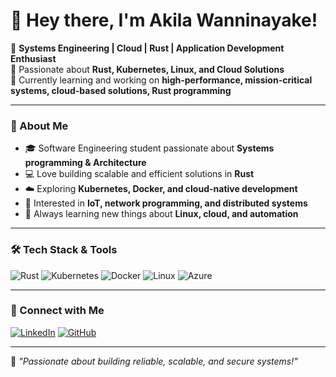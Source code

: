 # 👋 Hey there, I'm Akila Wanninayake!

🔹 **Systems Engineering | Cloud | Rust | Application Development Enthusiast**  
🔹 Passionate about **Rust, Kubernetes, Linux, and Cloud Solutions**  
🔹 Currently learning and working on **high-performance, mission-critical systems, cloud-based solutions, Rust programming**

---

### 🚀 About Me
- 🎓 Software Engineering student passionate about **Systems programming & Architecture**
- 💻 Love building scalable and efficient solutions in **Rust**
- ☁️ Exploring **Kubernetes, Docker, and cloud-native development**
- 🔬 Interested in **IoT, network programming, and distributed systems**
- 📖 Always learning new things about **Linux, cloud, and automation**

---

### 🛠️ Tech Stack & Tools

![Rust](https://img.shields.io/badge/Rust-black?style=for-the-badge&logo=rust&logoColor=white)
![Kubernetes](https://img.shields.io/badge/Kubernetes-326CE5?style=for-the-badge&logo=kubernetes&logoColor=white)
![Docker](https://img.shields.io/badge/Docker-2496ED?style=for-the-badge&logo=docker&logoColor=white)
![Linux](https://img.shields.io/badge/Linux-FCC624?style=for-the-badge&logo=linux&logoColor=black)
![Azure](https://img.shields.io/badge/Azure-0078D4?style=for-the-badge&logo=microsoftazure&logoColor=white)

---

### 🔗 Connect with Me
[![LinkedIn](https://img.shields.io/badge/LinkedIn-blue?style=for-the-badge&logo=linkedin&logoColor=white)]([https://www.linkedin.com/in/your-profile](https://www.linkedin.com/in/akila-wanninayake-4340b0217/))
[![GitHub](https://img.shields.io/badge/GitHub-black?style=for-the-badge&logo=github&logoColor=white)](https://github.com/Akila618)

---

🌟 _"Passionate about building reliable, scalable, and secure systems!"_
